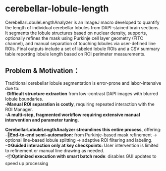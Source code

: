 # cerebellar-lobule-length
CerebellarLobuleLengthAnalyzer is an ImageJ macro developed to quantify the length of individual cerebellar lobules from DAPI-stained brain sections.  It segments the lobule structures based on nuclear density, supports, optionally refines the mask using Purkinje cell layer geometry (FITC channel), and manual separation of touching lobules via user-defined line ROIs.  Final outputs include a set of labeled lobule ROIs and a CSV summary table reporting lobule length based on ROI perimeter measurements.
## Problem & Motivation：
Traditional cerebellar lobule segmentation is error-prone and labor-intensive due to:  
-**Difficult structure extraction** from low-contrast DAPI images with blurred lobule boundaries.  
-**Manual ROI separation is costly**, requiring repeated interaction with the ROI Manager.    
-**A multi-step, fragmented workflow requiring extensive manual intervention and parameter tuning.**  

**CerebellarLobuleLengthAnalyzer streamlines this entire process**, offering:  
-🧠**End-to-end semi-automation:** from Purkinje-based mask refinement → optional line-based lobule splitting → adaptive ROI filtering and labeling.  
-⚙️**Guided interaction only at key checkpoints:** User intervention is limited to refinement or manual line drawing as needed.  
-📦**Optimized execution with smart batch mode**: disables GUI updates to speed up processing






